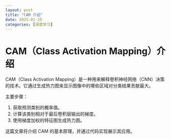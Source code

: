```yaml
---
layout: post
title: "CAM 介绍"
date: 2025-01-25
categories: [深度学习]
---
```


# CAM（Class Activation Mapping）介绍

CAM（Class Activation Mapping）是一种用来解释卷积神经网络（CNN）决策的技术。它通过生成热力图来显示图像中的哪些区域对分类结果贡献最大。

主要步骤：
1. 获取预测类别的概率值。
2. 计算该类别相对于最后卷积层输出的梯度。
3. 使用梯度加权的特征图生成热力图。

这篇文章将介绍 CAM 的基本原理，并通过代码实现展示其应用。
